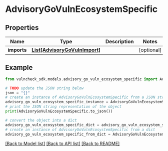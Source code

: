 # AdvisoryGoVulnEcosystemSpecific


## Properties

Name | Type | Description | Notes
------------ | ------------- | ------------- | -------------
**imports** | [**List[AdvisoryGoVulnImport]**](AdvisoryGoVulnImport.md) |  | [optional] 

## Example

```python
from vulncheck_sdk.models.advisory_go_vuln_ecosystem_specific import AdvisoryGoVulnEcosystemSpecific

# TODO update the JSON string below
json = "{}"
# create an instance of AdvisoryGoVulnEcosystemSpecific from a JSON string
advisory_go_vuln_ecosystem_specific_instance = AdvisoryGoVulnEcosystemSpecific.from_json(json)
# print the JSON string representation of the object
print(AdvisoryGoVulnEcosystemSpecific.to_json())

# convert the object into a dict
advisory_go_vuln_ecosystem_specific_dict = advisory_go_vuln_ecosystem_specific_instance.to_dict()
# create an instance of AdvisoryGoVulnEcosystemSpecific from a dict
advisory_go_vuln_ecosystem_specific_from_dict = AdvisoryGoVulnEcosystemSpecific.from_dict(advisory_go_vuln_ecosystem_specific_dict)
```
[[Back to Model list]](../README.md#documentation-for-models) [[Back to API list]](../README.md#documentation-for-api-endpoints) [[Back to README]](../README.md)


